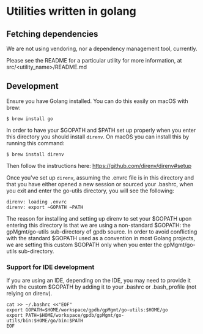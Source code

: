 # Utilities written in golang

## Fetching dependencies

We are not using vendoring, nor a dependency management tool, currently.

Please see the README for a particular utility for more information, at
src/<utility_name>/README.md

## Development

Ensure you have Golang installed. You can do this easily on macOS with brew:

	$ brew install go

In order to have your $GOPATH and $PATH set up properly when you enter this
directory you should install `direnv`. On macOS you can install this by running
this command:

    $ brew install direnv

Then follow the instructions here: https://github.com/direnv/direnv#setup

Once you've set up `direnv`, assuming the .envrc file is in this directory and
that you have either opened a new session or sourced your .bashrc, when you
exit and enter the go-utils directory, you will see the following:

	direnv: loading .envrc
	direnv: export ~GOPATH ~PATH

The reason for installing and setting up direnv to set your $GOPATH upon
entering this directory is that we are using a non-standard $GOPATH: the
gpMgmt/go-utils sub-directory of gpdb source. In order to avoid conflicting
with the standard $GOPATH used as a convention in most Golang projects, we are
setting this custom $GOPATH only when you enter the gpMgmt/go-utils
sub-directory.

### Support for IDE development

If you are using an IDE, depending on the IDE, you may need to provide it with
the custom $GOPATH by adding it to your .bashrc or .bash_profile (not relying
on direnv).

	cat >> ~/.bashrc <<"EOF"
	export GOPATH=$HOME/workspace/gpdb/gpMgmt/go-utils:$HOME/go
	export PATH=$HOME/workspace/gpdb/gpMgmt/go-utils/bin:$HOME/go/bin:$PATH
	EOF
